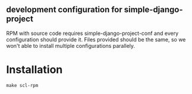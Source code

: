 development configuration for simple-django-project
---------------------------------------------------

RPM with source code requires simple-django-project-conf and every configuration should provide it. Files provided should be the same, so we won't able to install multiple configurations parallely.

Installation
============

`make scl-rpm`
